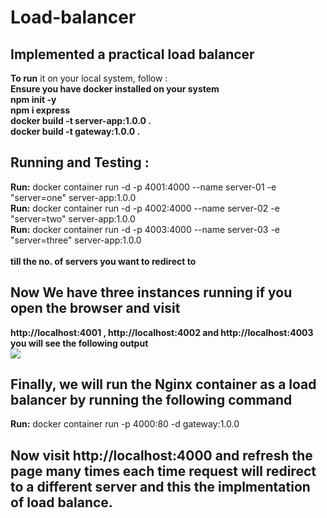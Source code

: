# Load-balancer
## Implemented a practical load balancer
**To run** it on your local system, follow : <br/>
**Ensure you have docker installed on your system** <br/>
**npm init -y** <br/>
**npm i express** <br/>
**docker build -t server-app:1.0.0 .** <br/>
**docker build -t gateway:1.0.0 .** <br/>

## Running and Testing :
**Run:** docker container run -d -p 4001:4000 --name server-01 -e "server=one" server-app:1.0.0 <br/>
**Run:** docker container run -d -p 4002:4000 --name server-02 -e "server=two" server-app:1.0.0 <br/>
**Run:** docker container run -d -p 4003:4000 --name server-03 -e "server=three" server-app:1.0.0 <br/><br/>
**till the no. of servers you want to redirect to** <br/>

## Now We have three instances running if you open the browser and visit 
**http://localhost:4001 , http://localhost:4002 and http://localhost:4003 you will see the following output** <br/>
<img src="https://tech-hour.com/uploads/images/1604263477440-servers.png" />

## Finally, we will run the Nginx container as a load balancer by running the following command <br/>
**Run:** docker container run -p 4000:80 -d gateway:1.0.0 <br/>
## Now visit http://localhost:4000 and refresh the page many times each time request will redirect to a different server and this the implmentation of load balance.
